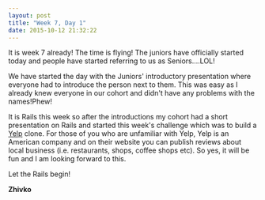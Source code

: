 ```yaml
---
layout: post
title: "Week 7, Day 1"
date: 2015-10-12 21:32:22
---
```

It is week 7 already! The time is flying! The juniors have officially started today and people have started referring to us as Seniors....LOL!

We have started the day with the Juniors' introductory presentation where everyone had to introduce the person next to them. This was easy as I already knew everyone in our cohort and didn't have any problems with the names!Phew!

It is Rails this week so after the introductions my cohort had a short presentation on Rails and started this week's challenge which was to build a [Yelp](http://www.yelp.co.uk/) clone. For those of you who are unfamiliar with Yelp, Yelp is an American company and on their website you can publish reviews about local business (i.e. restaurants, shops, coffee shops etc). So yes, it will be fun and I am looking forward to this.

Let the Rails begin!


__Zhivko__
